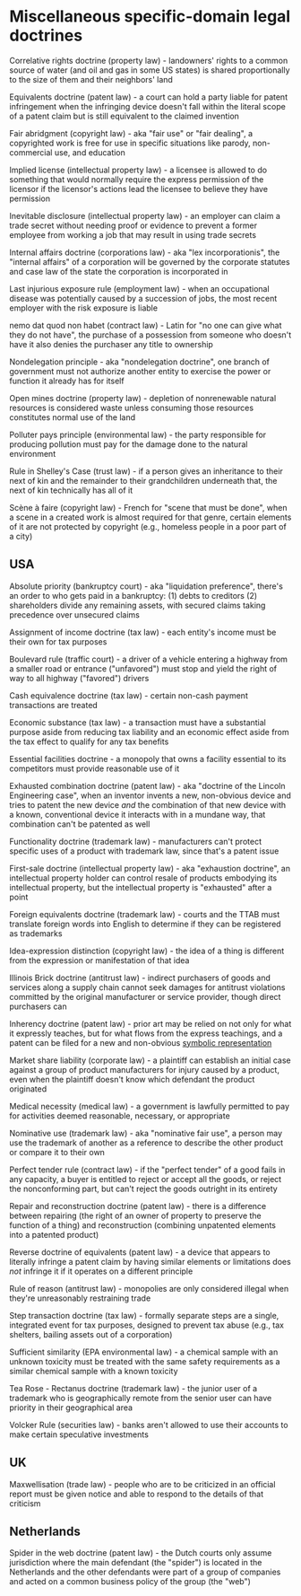 
# Miscellaneous specific-domain legal doctrines

Correlative rights doctrine (property law) - landowners' rights to a common source of water (and oil and gas in some US states) is shared proportionally to the size of them and their neighbors' land

Equivalents doctrine (patent law) - a court can hold a party liable for patent infringement when the infringing device doesn't fall within the literal scope of a patent claim but is still equivalent to the claimed invention

Fair abridgment (copyright law) - aka "fair use" or "fair dealing", a copyrighted work is free for use in specific situations like parody, non-commercial use, and education

Implied license (intellectual property law) - a licensee is allowed to do something that would normally require the express permission of the licensor if the licensor's actions lead the licensee to believe they have permission

Inevitable disclosure (intellectual property law) - an employer can claim a trade secret without needing proof or evidence to prevent a former employee from working a job that may result in using trade secrets

Internal affairs doctrine (corporations law) - aka "lex incorporationis", the "internal affairs" of a corporation will be governed by the corporate statutes and case law of the state the corporation is incorporated in

Last injurious exposure rule (employment law) - when an occupational disease was potentially caused by a succession of jobs, the most recent employer with the risk exposure is liable

nemo dat quod non habet (contract law) - Latin for "no one can give what they do not have", the purchase of a possession from someone who doesn't have it also denies the purchaser any title to ownership

Nondelegation principle - aka "nondelegation doctrine", one branch of government must not authorize another entity to exercise the power or function it already has for itself

Open mines doctrine (property law) - depletion of nonrenewable natural resources is considered waste unless consuming those resources constitutes normal use of the land

Polluter pays principle (environmental law) - the party responsible for producing pollution must pay for the damage done to the natural environment

Rule in Shelley's Case (trust law) - if a person gives an inheritance to their next of kin and the remainder to their grandchildren underneath that, the next of kin technically has all of it

Scène à faire (copyright law) - French for "scene that must be done", when a scene in a created work is almost required for that genre, certain elements of it are not protected by copyright (e.g., homeless people in a poor part of a city)

## USA

Absolute priority (bankruptcy court) - aka "liquidation preference", there's an order to who gets paid in a bankruptcy: (1) debts to creditors (2) shareholders divide any remaining assets, with secured claims taking precedence over unsecured claims

Assignment of income doctrine (tax law) - each entity's income must be their own for tax purposes

Boulevard rule (traffic court) - a driver of a vehicle entering a highway from a smaller road or entrance ("unfavored") must stop and yield the right of way to all highway ("favored") drivers

Cash equivalence doctrine (tax law) - certain non-cash payment transactions are treated

Economic substance (tax law) - a transaction must have a substantial purpose aside from reducing tax liability and an economic effect aside from the tax effect to qualify for any tax benefits

Essential facilities doctrine - a monopoly that owns a facility essential to its competitors must provide reasonable use of it

Exhausted combination doctrine (patent law) - aka "doctrine of the Lincoln Engineering case", when an inventor invents a new, non-obvious device and tries to patent the new device *and* the combination of that new device with a known, conventional device it interacts with in a mundane way, that combination can't be patented as well

Functionality doctrine (trademark law) - manufacturers can't protect specific uses of a product with trademark law, since that's a patent issue

First-sale doctrine (intellectual property law) - aka "exhaustion doctrine", an intellectual property holder can control resale of products embodying its intellectual property, but the intellectual property is "exhausted" after a point

Foreign equivalents doctrine (trademark law) - courts and the TTAB must translate foreign words into English to determine if they can be registered as trademarks

Idea-expression distinction (copyright law) - the idea of a thing is different from the expression or manifestation of that idea

Illinois Brick doctrine (antitrust law) - indirect purchasers of goods and services along a supply chain cannot seek damages for antitrust violations committed by the original manufacturer or service provider, though direct purchasers can

Inherency doctrine (patent law) - prior art may be relied on not only for what it expressly teaches, but for what flows from the express teachings, and a patent can be filed for a new and non-obvious [symbolic representation](symbols.md)

Market share liability (corporate law) - a plaintiff can establish an initial case against a group of product manufacturers for injury caused by a product, even when the plaintiff doesn't know which defendant the product originated

Medical necessity (medical law) - a government is lawfully permitted to pay for activities deemed reasonable, necessary, or appropriate

Nominative use (trademark law) - aka "nominative fair use", a person may use the trademark of another as a reference to describe the other product or compare it to their own

Perfect tender rule (contract law) - if the "perfect tender" of a good fails in any capacity, a buyer is entitled to reject or accept all the goods, or reject the nonconforming part, but can't reject the goods outright in its entirety

Repair and reconstruction doctrine (patent law) - there is a difference between repairing (the right of an owner of property to preserve the function of a thing) and reconstruction (combining unpatented elements into a patented product)

Reverse doctrine of equivalents (patent law) - a device that appears to literally infringe a patent claim by having similar elements or limitations does *not* infringe it if it operates on a different principle

Rule of reason (antitrust law) - monopolies are only considered illegal when they're unreasonably restraining trade

Step transaction doctrine (tax law) - formally separate steps are a single, integrated event for tax purposes, designed to prevent tax abuse (e.g., tax shelters, bailing assets out of a corporation)

Sufficient similarity (EPA environmental law) - a chemical sample with an unknown toxicity must be treated with the same safety requirements as a similar chemical sample with a known toxicity

Tea Rose - Rectanus doctrine (trademark law) - the junior user of a trademark who is geographically remote from the senior user can have priority in their geographical area

Volcker Rule (securities law) - banks aren't allowed to use their accounts to make certain speculative investments

## UK

Maxwellisation (trade law) - people who are to be criticized in an official report must be given notice and able to respond to the details of that criticism

## Netherlands

Spider in the web doctrine (patent law) - the Dutch courts only assume jurisdiction where the main defendant (the "spider") is located in the Netherlands and the other defendants were part of a group of companies and acted on a common business policy of the group (the "web")
